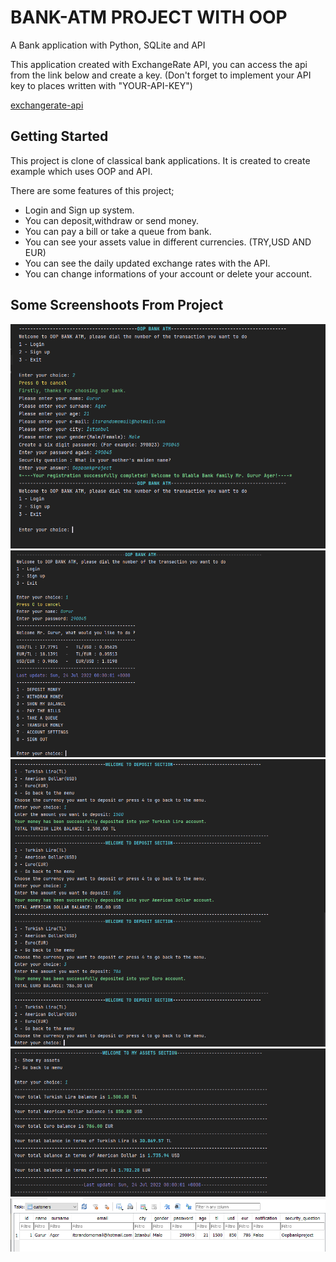# BANK-ATM PROJECT WITH OOP
 A Bank application with Python, SQLite and API
 
 This application created with ExchangeRate API, you can access the api from the link below and create a key.
 (Don't forget to implement your API key to places written with "YOUR-API-KEY")
 
 [exchangerate-api](https://www.exchangerate-api.com/)
 
## Getting Started

This project is clone of classical bank applications. It is created to create example which uses OOP and API.

There are some features of this project;

- Login and Sign up system.
- You can deposit,withdraw or send money.
- You can pay a bill or take a queue from bank.
- You can see your assets value in different currencies. (TRY,USD AND EUR)
- You can see the daily updated exchange rates with the API.
- You can change informations of your account or delete your account.
 
## Some Screenshoots From Project 

![Screenshot from APP](https://github.com/gururaser/oop-bank-atm-project/blob/main/oop-bank-atm-project/oopbankatm1.png)
![Screenshot from APP](https://github.com/gururaser/oop-bank-atm-project/blob/main/oop-bank-atm-project/oopbankatm2.png)
![Screenshot from APP](https://github.com/gururaser/oop-bank-atm-project/blob/main/oop-bank-atm-project/oopbankatm3.png)
![Screenshot from APP](https://github.com/gururaser/oop-bank-atm-project/blob/main/oop-bank-atm-project/oopbankatm4.png)
![Screenshot from APP](https://github.com/gururaser/oop-bank-atm-project/blob/main/oop-bank-atm-project/oopbankatm5.png)
